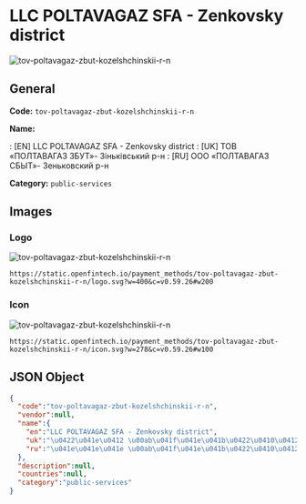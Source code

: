 
# LLC POLTAVAGAZ SFA - Zenkovsky district 
![tov-poltavagaz-zbut-kozelshchinskii-r-n](https://static.openfintech.io/payment_methods/tov-poltavagaz-zbut-kozelshchinskii-r-n/logo.svg?w=400&c=v0.59.26#w200)  

## General 
**Code:** `tov-poltavagaz-zbut-kozelshchinskii-r-n` 
 
**Name:** 
 
:	[EN] LLC POLTAVAGAZ SFA - Zenkovsky district 
:	[UK] ТОВ «ПОЛТАВАГАЗ ЗБУТ»- Зіньківський р-н 
:	[RU] ООО «ПОЛТАВАГАЗ СБЫТ»- Зеньковский р-н 
 
**Category:** `public-services` 
 

## Images 

### Logo 
![tov-poltavagaz-zbut-kozelshchinskii-r-n](https://static.openfintech.io/payment_methods/tov-poltavagaz-zbut-kozelshchinskii-r-n/logo.svg?w=400&c=v0.59.26#w200)  

```
https://static.openfintech.io/payment_methods/tov-poltavagaz-zbut-kozelshchinskii-r-n/logo.svg?w=400&c=v0.59.26#w200
```  

### Icon 
![tov-poltavagaz-zbut-kozelshchinskii-r-n](https://static.openfintech.io/payment_methods/tov-poltavagaz-zbut-kozelshchinskii-r-n/icon.svg?w=278&c=v0.59.26#w100)  

```
https://static.openfintech.io/payment_methods/tov-poltavagaz-zbut-kozelshchinskii-r-n/icon.svg?w=278&c=v0.59.26#w100
```  

## JSON Object 

```json
{
  "code":"tov-poltavagaz-zbut-kozelshchinskii-r-n",
  "vendor":null,
  "name":{
    "en":"LLC POLTAVAGAZ SFA - Zenkovsky district",
    "uk":"\u0422\u041e\u0412 \u00ab\u041f\u041e\u041b\u0422\u0410\u0412\u0410\u0413\u0410\u0417 \u0417\u0411\u0423\u0422\u00bb- \u0417\u0456\u043d\u044c\u043a\u0456\u0432\u0441\u044c\u043a\u0438\u0439 \u0440-\u043d",
    "ru":"\u041e\u041e\u041e \u00ab\u041f\u041e\u041b\u0422\u0410\u0412\u0410\u0413\u0410\u0417 \u0421\u0411\u042b\u0422\u00bb- \u0417\u0435\u043d\u044c\u043a\u043e\u0432\u0441\u043a\u0438\u0439 \u0440-\u043d"
  },
  "description":null,
  "countries":null,
  "category":"public-services"
}
```  
